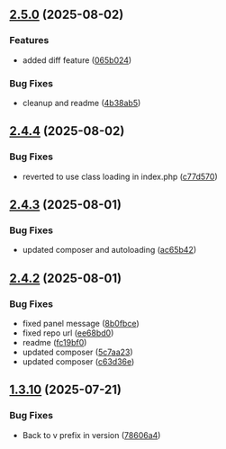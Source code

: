 ## [2.5.0](https://github.com/tearoom1/kirby-content-watch/compare/v2.4.4...v2.5.0) (2025-08-02)


### Features

* added diff feature ([065b024](https://github.com/tearoom1/kirby-content-watch/commit/065b0243d41451bd45af832cb14aeab5d999b324))


### Bug Fixes

* cleanup and readme ([4b38ab5](https://github.com/tearoom1/kirby-content-watch/commit/4b38ab54a6489d87899f8820e29d5282cd4ca39c))

## [2.4.4](https://github.com/tearoom1/kirby-content-watch/compare/v2.4.3...v2.4.4) (2025-08-02)


### Bug Fixes

* reverted to use class loading in index.php ([c77d570](https://github.com/tearoom1/kirby-content-watch/commit/c77d57050be469da9b25d225ef9735907b29b19d))

## [2.4.3](https://github.com/tearoom1/kirby-content-watch/compare/v2.4.2...v2.4.3) (2025-08-01)


### Bug Fixes

* updated composer and autoloading ([ac65b42](https://github.com/tearoom1/kirby-content-watch/commit/ac65b4257efd0e6e1a5152b3deb487f46ccd675b))

## [2.4.2](https://github.com/tearoom1/kirby-content-watch/compare/v1.3.10...v2.4.2) (2025-08-01)


### Bug Fixes

* fixed panel message ([8b0fbce](https://github.com/tearoom1/kirby-content-watch/commit/8b0fbce4fcefbc791b4fbb6fb7515dd66db9aae9))
* fixed repo url ([ee68bd0](https://github.com/tearoom1/kirby-content-watch/commit/ee68bd0dd8a8d2293c124d21c2c58b2003cb2950))
* readme ([fc19bf0](https://github.com/tearoom1/kirby-content-watch/commit/fc19bf070e85c9a79d420e9573a6486a4dca18eb))
* updated composer ([5c7aa23](https://github.com/tearoom1/kirby-content-watch/commit/5c7aa2320da975e8da72bf5c782bb7aa935a133b))
* updated composer ([c63d36e](https://github.com/tearoom1/kirby-content-watch/commit/c63d36e52f74b4e69e91b3cbbe0569f18cb370e4))

## [1.3.10](https://github.com/tearoom1/kirby-content-watch/compare/v1.3.9...v1.3.10) (2025-07-21)


### Bug Fixes

* Back to v prefix in version ([78606a4](https://github.com/tearoom1/kirby-content-watch/commit/78606a44413efc87d11df87fc16e97750c0b11c5))

